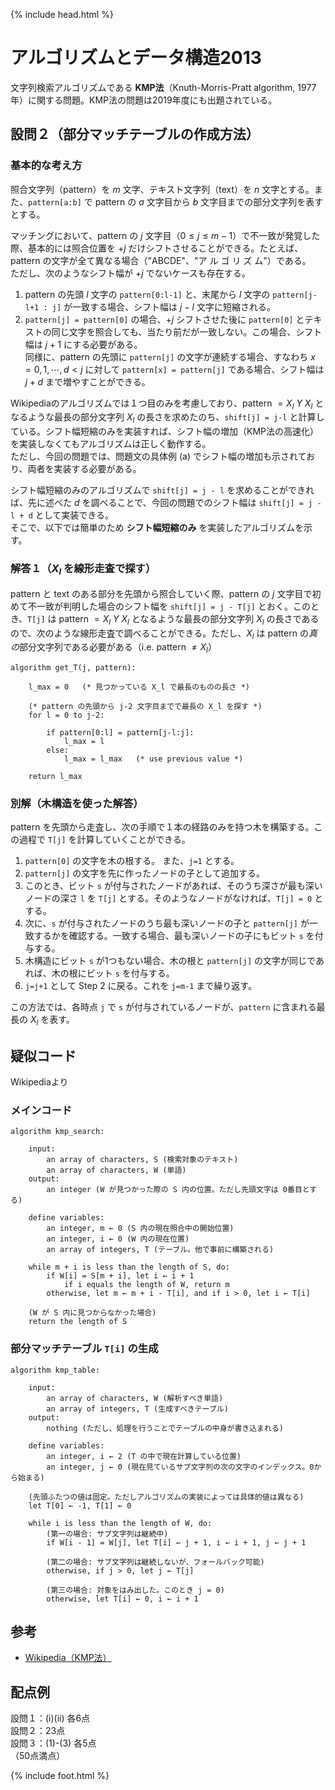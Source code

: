 {% include head.html %}

# アルゴリズムとデータ構造2013

文字列検索アルゴリズムである **KMP法**（Knuth-Morris-Pratt algorithm, 1977年）に関する問題。KMP法の問題は2019年度にも出題されている。

## 設問２（部分マッチテーブルの作成方法）
### 基本的な考え方
照合文字列（pattern）を $m$ 文字、テキスト文字列（text）を $n$ 文字とする。また、`pattern[a:b]` で pattern の $a$ 文字目から $b$ 文字目までの部分文字列を表すとする。

マッチングにおいて、pattern の $j$ 文字目（$0 \leq j \leq m-1$）で不一致が発覚した際、基本的には照合位置を $+j$ だけシフトさせることができる。たとえば、pattern の文字が全て異なる場合（"ABCDE"、"ア ル ゴ リ ズ ム"）である。  
ただし、次のようなシフト幅が $+j$ でないケースも存在する。

1. pattern の先頭 $l$ 文字の `pattern[0:l-1]` と、末尾から $l$ 文字の `pattern[j-l+1 : j]` が一致する場合、シフト幅は $j-l$ 文字に短縮される。
1. `pattern[j] = pattern[0]` の場合、$+j$ シフトさせた後に `pattern[0]` とテキストの同じ文字を照合しても、当たり前だが一致しない。この場合、シフト幅は $j+1$ にする必要がある。  
同様に、pattern の先頭に `pattern[j]` の文字が連続する場合、すなわち $x=0,1,\cdots,d < j$ に対して `pattern[x] = pattern[j]` である場合、シフト幅は $j+d$ まで増やすことができる。

Wikipediaのアルゴリズムでは１つ目のみを考慮しており、pattern $= X_l\ Y\ X_l$ となるような最長の部分文字列 $X_l$ の長さを求めたのち、`shift[j] = j-l` と計算している。シフト幅短縮のみを実装すれば、シフト幅の増加（KMP法の高速化）を実装しなくてもアルゴリズムは正しく動作する。   
ただし、今回の問題では、問題文の具体例 (a) でシフト幅の増加も示されており、両者を実装する必要がある。

シフト幅短縮のみのアルゴリズムで `shift[j] = j - l` を求めることができれば、先に述べた $d$ を調べることで、今回の問題でのシフト幅は `shift[j] = j - l + d` として実装できる。  
そこで、以下では簡単のため **シフト幅短縮のみ** を実装したアルゴリズムを示す。

### 解答１（$X_l$ を線形走査で探す）
pattern と text のある部分を先頭から照合していく際、pattern の $j$ 文字目で初めて不一致が判明した場合のシフト幅を `shift[j] = j - T[j]` とおく。このとき、`T[j]` は pattern $= X_l\ Y\ X_l$ となるような最長の部分文字列 $X_l$ の長さであるので、次のような線形走査で調べることができる。ただし、$X_l$ は pattern の*真の*部分文字列である必要がある（i.e. pattern $\neq X_l$）

> 

    algorithm get_T(j, pattern):

        l_max = 0   (* 見つかっている X_l で最長のものの長さ *)

        (* pattern の先頭から j-2 文字目までで最長の X_l を探す *)
        for l = 0 to j-2:

            if pattern[0:l] = pattern[j-l:j]:
                l_max = l
            else:
                l_max = l_max   (* use previous value *)
        
        return l_max

### 別解（木構造を使った解答）
pattern を先頭から走査し、次の手順で１本の経路のみを持つ木を構築する。この過程で `T[j]` を計算していくことができる。

1. `pattern[0]` の文字を木の根する。 
また、`j=1` とする。
1. `pattern[j]` の文字を先に作ったノードの子として追加する。
1. このとき、ビット `s` が付与されたノードがあれば、そのうち深さが最も深いノードの深さ `l` を `T[j]` とする。そのようなノードがなければ、`T[j] = 0` とする。
1. 次に、`s` が付与されたノードのうち最も深いノードの子と `pattern[j]` が一致するかを確認する。一致する場合、最も深いノードの子にもビット `s` を付与する。  
1. 木構造にビット `s` が1つもない場合、木の根と `pattern[j]` の文字が同じであれば、木の根にビット `s` を付与する。
1. `j=j+1` として Step 2 に戻る。これを `j=m-1` まで繰り返す。

この方法では、各時点 `j` で `s` が付与されているノードが、`pattern` に含まれる最長の $X_l$ を表す。

## 疑似コード
Wikipediaより
### メインコード
> 

    algorithm kmp_search:  

        input:
            an array of characters, S (検索対象のテキスト)
            an array of characters, W (単語)
        output:
            an integer (W が見つかった際の S 内の位置。ただし先頭文字は 0番目とする)

        define variables:
            an integer, m ← 0 (S 内の現在照合中の開始位置)
            an integer, i ← 0 (W 内の現在位置)
            an array of integers, T (テーブル。他で事前に構築される)

        while m + i is less than the length of S, do:
            if W[i] = S[m + i], let i ← i + 1
                if i equals the length of W, return m
            otherwise, let m ← m + i - T[i], and if i > 0, let i ← T[i]

        (W が S 内に見つからなかった場合)
        return the length of S

### 部分マッチテーブル `T[i]` の生成
> 

    algorithm kmp_table:

        input:
            an array of characters, W (解析すべき単語)
            an array of integers, T (生成すべきテーブル)
        output:
            nothing (ただし、処理を行うことでテーブルの中身が書き込まれる)

        define variables:
            an integer, i ← 2 (T の中で現在計算している位置)
            an integer, j ← 0 (現在見ているサブ文字列の次の文字のインデックス。0から始まる)

        (先頭ふたつの値は固定。ただしアルゴリズムの実装によっては具体的値は異なる)
        let T[0] ← -1, T[1] ← 0

        while i is less than the length of W, do:
            (第一の場合: サブ文字列は継続中)
            if W[i - 1] = W[j], let T[i] ← j + 1, i ← i + 1, j ← j + 1

            (第二の場合: サブ文字列は継続しないが、フォールバック可能)
            otherwise, if j > 0, let j ← T[j]

            (第三の場合: 対象をはみ出した。このとき j = 0)
            otherwise, let T[i] ← 0, i ← i + 1

## 参考
- [Wikipedia（KMP法）](https://ja.wikipedia.org/wiki/クヌース–モリス–プラット法)

## 配点例
設問１：(i)(ii) 各6点  
設問２：23点  
設問３：(1)-(3) 各5点  
（50点満点）

{% include foot.html %}